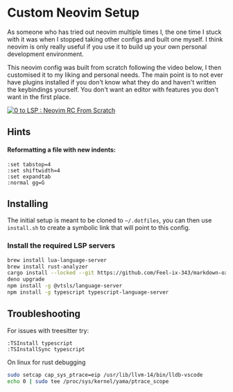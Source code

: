 # Custom Neovim Setup
As someone who has tried out neovim multiple times I, the one time I stuck with 
it was when I stopped taking other configs and built one myself. I think neovim
is only really useful if you use it to build up your own personal development
environment. 

This neovim config was built from scratch following the video below, I then 
customised it to my liking and personal needs. The main point is to not ever
have plugins installed if you don't know what they do and haven't written the 
keybindings yourself. You don't want an editor with features you don't want in
the first place.

[![0 to LSP : Neovim RC From Scratch](https://img.youtube.com/vi/w7i4amO_zaE/0.jpg)](https://www.youtube.com/watch?v=w7i4amO_zaE)

## Hints

#### Reformatting a file with new indents:
```vim
:set tabstop=4
:set shiftwidth=4
:set expandtab
:normal gg=G
```

## Installing

The initial setup is meant to be cloned to `~/.dotfiles`, you can then use `install.sh` to create
a symbolic link that will point to this config.

### Install the required LSP servers

```sh
brew install lua-language-server
brew install rust-analyzer
cargo install --locked --git https://github.com/Feel-ix-343/markdown-oxide.git markdown-oxide
deno upgrade
npm install -g @vtsls/language-server
npm install -g typescript typescript-language-server
```


## Troubleshooting
For issues with treesitter try:
```vim
:TSInstall typescript
:TSInstallSync typescript
```
On linux for rust debugging
```sh
sudo setcap cap_sys_ptrace=eip /usr/lib/llvm-14/bin/lldb-vscode
echo 0 | sudo tee /proc/sys/kernel/yama/ptrace_scope
```
